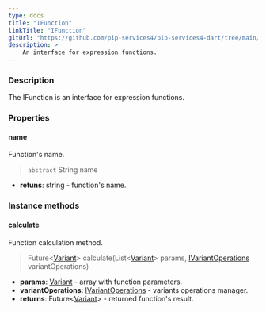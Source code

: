 ```yaml
---
type: docs
title: "IFunction"
linkTitle: "IFunction"
gitUrl: "https://github.com/pip-services4/pip-services4-dart/tree/main/pip-services4-expressions-dart"
description: > 
    An interface for expression functions.
---
```



### Description

The IFunction is an interface for expression functions.


### Properties

#### name
Function's name.
> `abstract` String name

- **retuns**: string - function's name.

### Instance methods

#### calculate
Function calculation method.

> Future<[Variant](../../../variants/variant)> calculate(List<[Variant](../../../variants/variant)> params, [IVariantOperations](../../../variants/ivariant_operations) variantOperations)

- **params**: [Variant](../../../variants/variant) - array with function parameters.
- **variantOperations**: [IVariantOperations](../../../variants/ivariant_operations) - variants operations manager.
- **returns**: Future<[Variant](../../../variants/variant)> - returned function's result.

